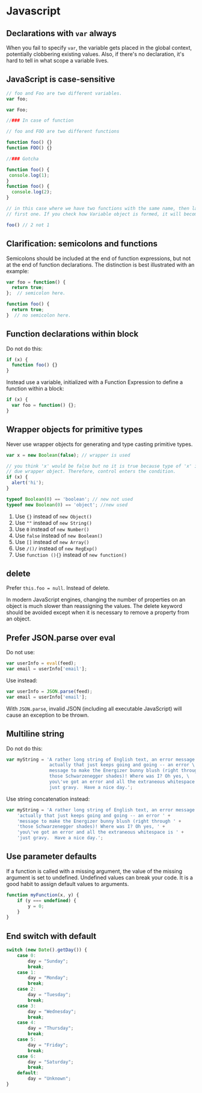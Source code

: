 # Javascript

## Declarations with `var`  always

When you fail to specify `var`, the variable gets placed in the global context, potentially clobbering existing values. Also, if there's no declaration, it's hard to tell in what scope a variable lives.

## JavaScript is case-sensitive

```js
// foo and Foo are two different variables.
var foo;

var Foo;

//### In case of function

// foo and FOO are two different functions

function foo() {}
function FOO() {}

//### Gotcha

function foo() {
 console.log(1);
}
function foo() {
  console.log(2);
}

// in this case where we have two functions with the same name, then last function override the
// first one. If you check how Variable object is formed, it will become clear.

foo() // 2 not 1
```

## Clarification: semicolons and functions

Semicolons should be included at the end of function expressions, but not at the end of function declarations. The distinction is best illustrated with an example:

```js
var foo = function() {
  return true;
};  // semicolon here.

function foo() {
  return true;
}  // no semicolon here.
```

## Function declarations within block

Do not do this:

```js
if (x) {
  function foo() {}
}
```

Instead use a variable, initialized with a Function Expression to define a function within a block:

```js
if (x) {
  var foo = function() {};
}
```

## Wrapper objects for primitive types

Never use wrapper objects for generating and type casting primitive types.

```js
var x = new Boolean(false); // wrapper is used

// you think 'x' would be false but no it is true because type of 'x' is object
// due wrapper object. Therefore, control enters the condition.
if (x) {
  alert('hi');
}

typeof Boolean(0) == 'boolean'; // new not used
typeof new Boolean(0) == 'object'; //new used
```

1. Use `{}` instead of `new Object()`
2. Use `""` instead of `new String()`
3. Use `0` instead of `new Number()`
4. Use `false` instead of `new Boolean()`
5. Use `[]` instead of `new Array()`
6. Use `/()/` instead of `new RegExp()`
7. Use `function (){}` instead of `new function()`

## delete

Prefer `this.foo = null`. Instead of delete.

In modern JavaScript engines, changing the number of properties on an object is much slower than reassigning the values. The delete keyword should be avoided except when it is necessary to remove a property from an object.

## Prefer JSON.parse over eval

Do not use:

```js
var userInfo = eval(feed);
var email = userInfo['email'];
```

Use instead:

```js
var userInfo = JSON.parse(feed);
var email = userInfo['email'];
```

With `JSON.parse`, invalid JSON (including all executable JavaScript) will cause an exception to be thrown.

## Multiline string

Do not do this:

```js
var myString = 'A rather long string of English text, an error message \
                actually that just keeps going and going -- an error \
                message to make the Energizer bunny blush (right through \
                those Schwarzenegger shades)! Where was I? Oh yes, \
                you\'ve got an error and all the extraneous whitespace is \
                just gravy.  Have a nice day.';
```

Use string concatenation instead:

```js
var myString = 'A rather long string of English text, an error message ' +
    'actually that just keeps going and going -- an error ' +
    'message to make the Energizer bunny blush (right through ' +
    'those Schwarzenegger shades)! Where was I? Oh yes, ' +
    'you\'ve got an error and all the extraneous whitespace is ' +
    'just gravy.  Have a nice day.';
```

## Use parameter defaults

If a function is called with a missing argument, the value of the missing argument is set to undefined. Undefined values can break your code. It is a good habit to assign default values to arguments.

```js
function myFunction(x, y) {
    if (y === undefined) {
        y = 0;
    }
}
```

## End switch with default

```js
switch (new Date().getDay()) {
    case 0:
        day = "Sunday";
        break;
    case 1:
        day = "Monday";
        break;
    case 2:
        day = "Tuesday";
        break;
    case 3:
        day = "Wednesday";
        break;
    case 4:
        day = "Thursday";
        break;
    case 5:
        day = "Friday";
        break;
    case 6:
        day = "Saturday";
        break;
    default:
        day = "Unknown";
}
```
